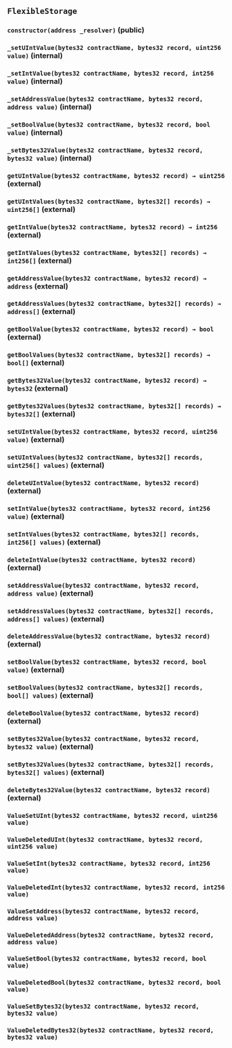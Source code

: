 ## `FlexibleStorage`

### `constructor(address _resolver)` (public)

### `_setUIntValue(bytes32 contractName, bytes32 record, uint256 value)` (internal)

### `_setIntValue(bytes32 contractName, bytes32 record, int256 value)` (internal)

### `_setAddressValue(bytes32 contractName, bytes32 record, address value)` (internal)

### `_setBoolValue(bytes32 contractName, bytes32 record, bool value)` (internal)

### `_setBytes32Value(bytes32 contractName, bytes32 record, bytes32 value)` (internal)

### `getUIntValue(bytes32 contractName, bytes32 record) → uint256` (external)

### `getUIntValues(bytes32 contractName, bytes32[] records) → uint256[]` (external)

### `getIntValue(bytes32 contractName, bytes32 record) → int256` (external)

### `getIntValues(bytes32 contractName, bytes32[] records) → int256[]` (external)

### `getAddressValue(bytes32 contractName, bytes32 record) → address` (external)

### `getAddressValues(bytes32 contractName, bytes32[] records) → address[]` (external)

### `getBoolValue(bytes32 contractName, bytes32 record) → bool` (external)

### `getBoolValues(bytes32 contractName, bytes32[] records) → bool[]` (external)

### `getBytes32Value(bytes32 contractName, bytes32 record) → bytes32` (external)

### `getBytes32Values(bytes32 contractName, bytes32[] records) → bytes32[]` (external)

### `setUIntValue(bytes32 contractName, bytes32 record, uint256 value)` (external)

### `setUIntValues(bytes32 contractName, bytes32[] records, uint256[] values)` (external)

### `deleteUIntValue(bytes32 contractName, bytes32 record)` (external)

### `setIntValue(bytes32 contractName, bytes32 record, int256 value)` (external)

### `setIntValues(bytes32 contractName, bytes32[] records, int256[] values)` (external)

### `deleteIntValue(bytes32 contractName, bytes32 record)` (external)

### `setAddressValue(bytes32 contractName, bytes32 record, address value)` (external)

### `setAddressValues(bytes32 contractName, bytes32[] records, address[] values)` (external)

### `deleteAddressValue(bytes32 contractName, bytes32 record)` (external)

### `setBoolValue(bytes32 contractName, bytes32 record, bool value)` (external)

### `setBoolValues(bytes32 contractName, bytes32[] records, bool[] values)` (external)

### `deleteBoolValue(bytes32 contractName, bytes32 record)` (external)

### `setBytes32Value(bytes32 contractName, bytes32 record, bytes32 value)` (external)

### `setBytes32Values(bytes32 contractName, bytes32[] records, bytes32[] values)` (external)

### `deleteBytes32Value(bytes32 contractName, bytes32 record)` (external)

### `ValueSetUInt(bytes32 contractName, bytes32 record, uint256 value)`

### `ValueDeletedUInt(bytes32 contractName, bytes32 record, uint256 value)`

### `ValueSetInt(bytes32 contractName, bytes32 record, int256 value)`

### `ValueDeletedInt(bytes32 contractName, bytes32 record, int256 value)`

### `ValueSetAddress(bytes32 contractName, bytes32 record, address value)`

### `ValueDeletedAddress(bytes32 contractName, bytes32 record, address value)`

### `ValueSetBool(bytes32 contractName, bytes32 record, bool value)`

### `ValueDeletedBool(bytes32 contractName, bytes32 record, bool value)`

### `ValueSetBytes32(bytes32 contractName, bytes32 record, bytes32 value)`

### `ValueDeletedBytes32(bytes32 contractName, bytes32 record, bytes32 value)`
